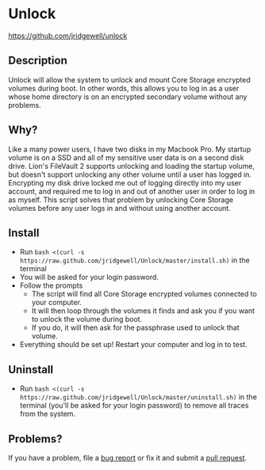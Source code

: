 Unlock
=========

https://github.com/jridgewell/unlock

## Description

Unlock will allow the system to unlock and mount Core Storage encrypted volumes during boot. In other words, this allows you to log in as a user whose home directory is on an encrypted secondary volume without any problems.

## Why?

Like a many power users, I have two disks in my Macbook Pro. My startup volume is on a SSD and all of my sensitive user data is on a second disk drive. Lion's FileVault 2 supports unlocking and loading the startup volume, but doesn't support unlocking any other volume until a user has logged in. Encrypting my disk drive locked me out of logging directly into my user account, and required me to log in and out of another user in order to log in as myself. This script solves that problem by unlocking Core Storage volumes before any user logs in and without using another account.

## Install

- Run `bash <(curl -s https://raw.github.com/jridgewell/Unlock/master/install.sh)` in the terminal
- You will be asked for your login password.
- Follow the prompts
  * The script will find all Core Storage encrypted volumes connected to your computer.
  * It will then loop through the volumes it finds and ask you if you want to unlock the volume during boot.
  * If you do, it will then ask for the passphrase used to unlock that volume.
- Everything should be set up! Restart your computer and log in to test.

## Uninstall

- Run `bash <(curl -s https://raw.github.com/jridgewell/Unlock/master/uninstall.sh)` in the terminal (you'll be asked for your login password) to remove all traces from the system.

## Problems?

If you have a problem, file a [bug report][issue] or fix it and submit a [pull request][pull].

[issue]: https://github.com/jridgewell/unlock/issues
[pull]: https://github.com/jridgewell/unlock/pulls
